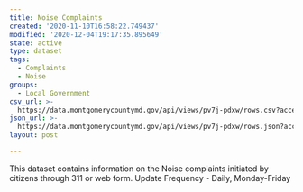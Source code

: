 ```yaml
---
title: Noise Complaints
created: '2020-11-10T16:58:22.749437'
modified: '2020-12-04T19:17:35.895649'
state: active
type: dataset
tags:
  - Complaints
  - Noise
groups:
  - Local Government
csv_url: >-
  https://data.montgomerycountymd.gov/api/views/pv7j-pdxw/rows.csv?accessType=DOWNLOAD
json_url: >-
  https://data.montgomerycountymd.gov/api/views/pv7j-pdxw/rows.json?accessType=DOWNLOAD
layout: post

---
```

This dataset contains information on the Noise complaints initiated by citizens through 311 or web form.
Update Frequency - Daily, Monday-Friday
